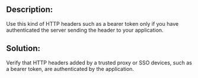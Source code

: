 ## Description:

Use this kind of HTTP headers such as a bearer token only if you have authenticated the server sending the header to your application.

## Solution:

Verify that HTTP headers added by a trusted proxy or SSO devices, such as a bearer token, are
authenticated by the application.

